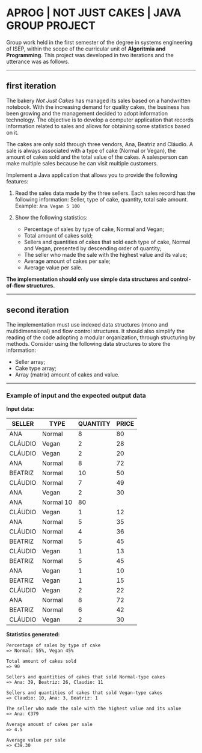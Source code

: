 # APROG | NOT JUST CAKES | JAVA GROUP PROJECT
Group work held in the first semester of the degree in systems engineering of ISEP, within the scope of the curricular unit of **Algoritmia and Programming**. This project was developed in two iterations and the utterance was as follows.

-------------
## first iteration
The bakery *Not Just Cakes* has managed its sales based on a handwritten notebook. With the increasing demand for quality cakes, the business has been growing and the management decided to adopt information technology. The objective is to develop a computer application that records information related to sales and allows for obtaining some statistics based on it. 

The cakes are only sold through three vendors, Ana, Beatriz and Cláudio. A sale is always associated with a type of cake (Normal or Vegan), the amount of cakes sold and the total value of the cakes. A salesperson can make multiple sales because he can visit multiple customers.

Implement a Java application that allows you to provide the following features:

1. Read the sales data made by the three sellers. Each sales record has the following information: Seller, type of cake, quantity, total sale amount.
Example: ``` Ana Vegan 5 100 ```

2. Show the following statistics:
    * Percentage of sales by type of cake, Normal and Vegan;
    * Total amount of cakes sold;
    * Sellers and quantities of cakes that sold each type of cake, Normal and Vegan, presented by descending order of quantity;
    * The seller who made the sale with the highest value and its value;
    * Average amount of cakes per sale;
    * Average value per sale.

**The implementation should only use simple data structures and control-of-flow structures.**

---
## second iteration
The implementation must use indexed data structures (mono and multidimensional) and flow control structures. It should also simplify the reading of the code adopting a modular organization, through structuring by methods.
Consider using the following data structures to store the information:
  * Seller array;
  * Cake type array;
  * Array (matrix) amount of cakes and value.

---
### Example of input and the expected output data

**Input data:**

SELLER |   TYPE  |  QUANTITY | PRICE
-------|--------|---------|-----------
ANA       |Normal   |  8   |    80
CLÁUDIO  | Vegan      |2    |   28
CLÁUDIO  | Vegan     | 2     |  20
ANA      | Normal   |  8 |      72
BEATRIZ  | Normal  |   10 |     50
CLÁUDIO  | Normal |    7   |    49
ANA      | Vegan |     2    |   30
ANA      | Normal     10 |     80
CLÁUDIO  | Vegan    |  1  |     12
ANA      | Normal  |   5   |    35
CLÁUDIO  | Normal |    4    |   36
BEATRIZ  | Normal  |   5     |  45
CLÁUDIO  | Vegan  |    1      | 13
BEATRIZ  | Normal |    5       | 45
ANA      | Vegan    |  1 |      10
BEATRIZ  | Vegan    |  1  |     15
CLÁUDIO  | Vegan    |  2   |    22
ANA      | Normal  |   8    |   72
BEATRIZ  | Normal |    6     |  42
CLÁUDIO  | Vegan |     2      | 30

**Statistics generated:**
```
Percentage of sales by type of cake
=> Normal: 55%, Vegan 45%

Total amount of cakes sold
=> 90

Sellers and quantities of cakes that sold Normal-type cakes
=> Ana: 39, Beatriz: 26, Claudio: 11

Sellers and quantities of cakes that sold Vegan-type cakes
=> Claudio: 10, Ana: 3, Beatriz: 1

The seller who made the sale with the highest value and its value
=> Ana: €379

Average amount of cakes per sale
=> 4.5

Average value per sale
=> €39.30 
```
